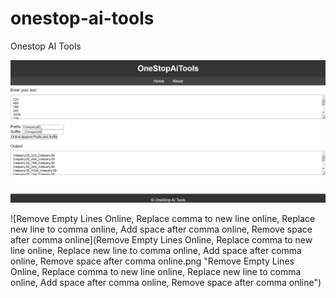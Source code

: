 # onestop-ai-tools
Onestop AI Tools

![add prefix suffix online](prefixsuffixonline.png "prefixsuffixonline")

![Remove Empty Lines Online, Replace comma to new line online, Replace new line to comma online, Add space after comma online, Remove space after comma online](Remove Empty Lines Online, Replace comma to new line online, Replace new line to comma online, Add space after comma online, Remove space after comma online.png "Remove Empty Lines Online, Replace comma to new line online, Replace new line to comma online, Add space after comma online, Remove space after comma online")
